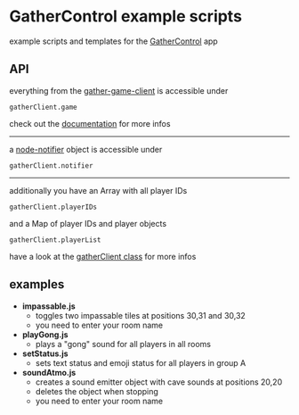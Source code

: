 # GatherControl example scripts
example scripts and templates for the [GatherControl](https://github.com/zecktos/gather-control) app

## API
everything from the [gather-game-client](https://www.npmjs.com/package/@gathertown/gather-game-client) is accessible under 
```
gatherClient.game
```
check out the [documentation](http://gather-game-client-docs.s3-website-us-west-2.amazonaws.com/classes/Game.html) for more infos 
***
a [node-notifier](https://github.com/mikaelbr/node-notifier) object is accessible under
```
gatherClient.notifier
```
***
additionally you have an Array with all player IDs
```
gatherClient.playerIDs
```
and a Map of player IDs and player objects
```
gatherClient.playerList
```
have a look at the [gatherClient class](https://github.com/zecktos/gather-control/blob/main/src/components/gatherClient.ts) for more infos
 
## examples 
- **impassable.js**
	- toggles two impassable tiles at positions 30,31 and 30,32
	- you need to enter your room name 
- **playGong.js**
	- plays a "gong" sound for all players in all rooms
- **setStatus.js**
	- sets text status and emoji status for all players in group A
- **soundAtmo.js**
	- creates a sound emitter object with cave sounds at positions 20,20
	- deletes the object when stopping
	- you need to enter your room name